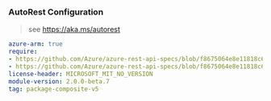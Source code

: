 ### AutoRest Configuration

> see https://aka.ms/autorest

``` yaml
azure-arm: true
require:
- https://github.com/Azure/azure-rest-api-specs/blob/f8675064e8e11818c65a5771b93d66984a2d0959/specification/sql/resource-manager/readme.md
- https://github.com/Azure/azure-rest-api-specs/blob/f8675064e8e11818c65a5771b93d66984a2d0959/specification/sql/resource-manager/readme.go.md
license-header: MICROSOFT_MIT_NO_VERSION
module-version: 2.0.0-beta.7
tag: package-composite-v5
```